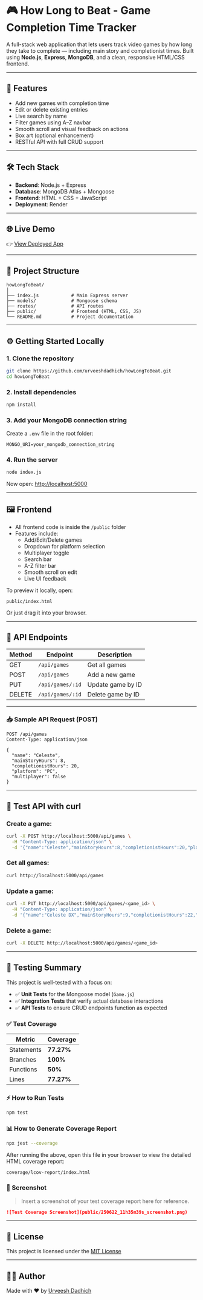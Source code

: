 # 🎮 How Long to Beat - Game Completion Time Tracker

A full-stack web application that lets users track video games by how long they take to complete — including main story and completionist times. Built using **Node.js**, **Express**, **MongoDB**, and a clean, responsive HTML/CSS frontend.

---

## 🚀 Features

- Add new games with completion time
- Edit or delete existing entries
- Live search by name
- Filter games using A–Z navbar
- Smooth scroll and visual feedback on actions
- Box art (optional enhancement)
- RESTful API with full CRUD support

---

## 🛠 Tech Stack

- **Backend**: Node.js + Express
- **Database**: MongoDB Atlas + Mongoose
- **Frontend**: HTML + CSS + JavaScript
- **Deployment**: Render 

---

## 🌐 Live Demo

👉 [View Deployed App](https://howlongtobeat.onrender.com/)

---

## 📁 Project Structure

```
howLongToBeat/
│
├── index.js            # Main Express server
├── models/             # Mongoose schema
├── routes/             # API routes
├── public/             # Frontend (HTML, CSS, JS)
└── README.md           # Project documentation
```

---

## ⚙️ Getting Started Locally

### 1. Clone the repository

```bash
git clone https://github.com/urveeshdadhich/howLongToBeat.git
cd howLongToBeat
```

### 2. Install dependencies

```bash
npm install
```

### 3. Add your MongoDB connection string

Create a `.env` file in the root folder:

```
MONGO_URI=your_mongodb_connection_string
```

### 4. Run the server

```bash
node index.js
```

Now open: [http://localhost:5000](http://localhost:5000)

---

## 🖼 Frontend

- All frontend code is inside the `/public` folder
- Features include:
  - Add/Edit/Delete games
  - Dropdown for platform selection
  - Multiplayer toggle
  - Search bar
  - A-Z filter bar
  - Smooth scroll on edit
  - Live UI feedback

To preview it locally, open:

```
public/index.html
```

Or just drag it into your browser.

---

## 📡 API Endpoints

| Method | Endpoint           | Description         |
|--------|--------------------|---------------------|
| GET    | `/api/games`       | Get all games       |
| POST   | `/api/games`       | Add a new game      |
| PUT    | `/api/games/:id`   | Update game by ID   |
| DELETE | `/api/games/:id`   | Delete game by ID   |

---

### 📥 Sample API Request (POST)

```http
POST /api/games
Content-Type: application/json

{
  "name": "Celeste",
  "mainStoryHours": 8,
  "completionistHours": 20,
  "platform": "PC",
  "multiplayer": false
}
```

---

## 🧪 Test API with curl

### Create a game:
```bash
curl -X POST http://localhost:5000/api/games \
  -H "Content-Type: application/json" \
  -d '{"name":"Celeste","mainStoryHours":8,"completionistHours":20,"platform":"PC","multiplayer":false}'
```

### Get all games:
```bash
curl http://localhost:5000/api/games
```

### Update a game:
```bash
curl -X PUT http://localhost:5000/api/games/<game_id> \
  -H "Content-Type: application/json" \
  -d '{"name":"Celeste DX","mainStoryHours":9,"completionistHours":22,"platform":"Switch","multiplayer":false}'
```

### Delete a game:
```bash
curl -X DELETE http://localhost:5000/api/games/<game_id>
```
---

## 🧪 Testing Summary

This project is well-tested with a focus on:

- ✅ **Unit Tests** for the Mongoose model (`Game.js`)
- ✅ **Integration Tests** that verify actual database interactions
- ✅ **API Tests** to ensure CRUD endpoints function as expected

### ✅ Test Coverage
| Metric        | Coverage   |
|---------------|------------|
| Statements    | **77.27%** |
| Branches      | **100%**   |
| Functions     | **50%**    |
| Lines         | **77.27%** |

### ⚡ How to Run Tests
```bash
npm test
```

### 📊 How to Generate Coverage Report
```bash
npx jest --coverage
```

After running the above, open this file in your browser to view the detailed HTML coverage report:
```
coverage/lcov-report/index.html
```

### 📸 Screenshot

> Insert a screenshot of your test coverage report here for reference.

```markdown
![Test Coverage Screenshot](public/250622_11h35m39s_screenshot.png)
```

---

## 📃 License

This project is licensed under the [MIT License](LICENSE)

---

## 👨‍💻 Author

Made with ❤️ by [Urveesh Dadhich](https://github.com/urveeshdadhich)
